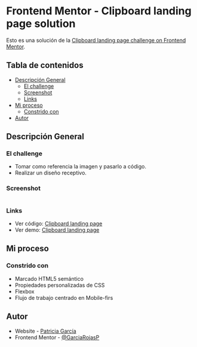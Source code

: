 # Frontend Mentor - Clipboard landing page solution

Esto es una solución de la [Clipboard landing page challenge on Frontend Mentor](https://www.frontendmentor.io/challenges/clipboard-landing-page-5cc9bccd6c4c91111378ecb9). 

## Tabla de contenidos

- [Descripción General](#descripción-general)
  - [El challenge](#el-challenge)
  - [Screenshot](#screenshot)
  - [Links](#links)
- [Mi proceso](#my-proceso)
  - [Constrido con](#constrido-con)
- [Autor](#autor)

## Descripción General

### El challenge

- Tomar como referencia la imagen y pasarlo a código.
- Realizar un diseño receptivo.

### Screenshot

![]()

### Links

- Ver código: [Clipboard landing page]()
- Ver demo: [Clipboard landing page]()

## Mi proceso

### Constrido con

- Marcado HTML5 semántico
- Propiedades personalizadas de CSS
- Flexbox
- Flujo de trabajo centrado en Mobile-firs

## Autor

- Website - [Patricia García](https://patricia-garcia.vercel.app/)
- Frontend Mentor - [@GarciaRojasP](https://www.frontendmentor.io/profile/GarciaRojasP)


